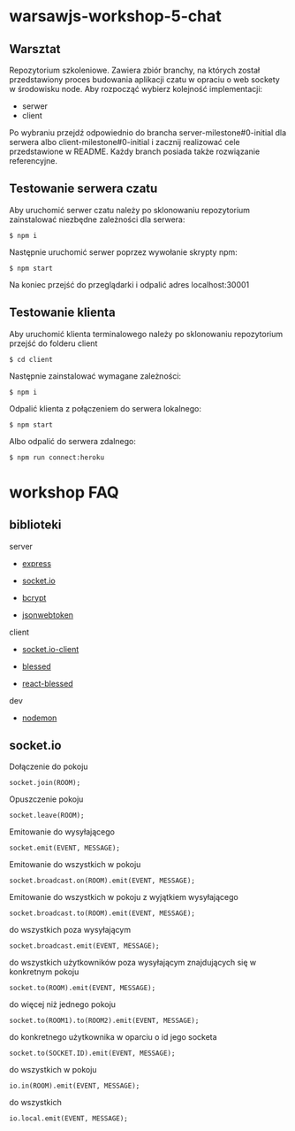 # warsawjs-workshop-5-chat

## Warsztat
Repozytorium szkoleniowe. Zawiera zbiór branchy, na których został przedstawiony proces budowania aplikacji czatu w opraciu o web sockety w środowisku node.
Aby rozpocząć wybierz kolejność implementacji:
- serwer
- client

Po wybraniu przejdź odpowiednio do brancha server-milestone#0-initial dla serwera
albo client-milestone#0-initial
i zacznij realizować cele przedstawione w README. Każdy branch posiada także rozwiązanie referencyjne.

## Testowanie serwera czatu

Aby uruchomić serwer czatu należy po sklonowaniu repozytorium zainstalować niezbędne zależności dla serwera:

    $ npm i

Następnie uruchomić serwer poprzez wywołanie skrypty npm:

    $ npm start

Na koniec przejść do przeglądarki i odpalić adres localhost:30001

## Testowanie klienta

Aby uruchomić klienta terminalowego należy po sklonowaniu repozytorium przejść do folderu client

    $ cd client

Następnie zainstalować wymagane zależności:

    $ npm i

Odpalić klienta z połączeniem do serwera lokalnego:

    $ npm start

Albo odpalić do serwera zdalnego:

    $ npm run connect:heroku
    

# workshop FAQ

## biblioteki

server

- [express](https://github.com/expressjs/express)

- [socket.io](https://github.com/socketio/socket.io)

- [bcrypt](https://github.com/kelektiv/node.bcrypt.js)

- [jsonwebtoken](https://github.com/auth0/node-jsonwebtoken)


client

- [socket.io-client](https://github.com/socketio/socket.io-client)

- [blessed](https://github.com/chjj/blessed)

- [react-blessed](https://github.com/Yomguithereal/react-blessed)


dev

- [nodemon](https://github.com/remy/nodemon)

## socket.io

Dołączenie do pokoju

    socket.join(ROOM);


Opuszczenie pokoju

    socket.leave(ROOM);


Emitowanie do wysyłającego

    socket.emit(EVENT, MESSAGE);


Emitowanie do wszystkich w pokoju

    socket.broadcast.on(ROOM).emit(EVENT, MESSAGE);


Emitowanie do wszystkich w pokoju z wyjątkiem wysyłającego

    socket.broadcast.to(ROOM).emit(EVENT, MESSAGE);


do wszystkich poza wysyłającym

    socket.broadcast.emit(EVENT, MESSAGE);


do wszystkich użytkowników poza wysyłającym znajdujących się w konkretnym pokoju

    socket.to(ROOM).emit(EVENT, MESSAGE);


do więcej niż jednego pokoju

    socket.to(ROOM1).to(ROOM2).emit(EVENT, MESSAGE);


do konkretnego użytkownika w oparciu o id jego socketa

    socket.to(SOCKET.ID).emit(EVENT, MESSAGE);


do wszystkich w pokoju

    io.in(ROOM).emit(EVENT, MESSAGE);

do wszystkich

    io.local.emit(EVENT, MESSAGE);
